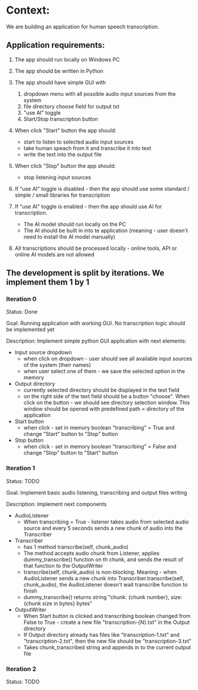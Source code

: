 # Context:
We are building an application for human speech transcription.
## Application requirements:
1) The app should run locally on Windows PC
2) The app should be written in Python
3) The app should have simple GUI with
   1) dropdown menu with all possible audio input sources from the system
   2) file directory choose field for output txt 
   3) "use AI" toggle
   4) Start/Stop transcription button

4) When click "Start" button the app should:
   - start to listen to selected audio input sources
   - take human speach from it and transcribe it into text 
   - write the text into the output file
5) When click "Stop" button the app should:
   - stop listening input sources

6) If "use AI" toggle is disabled - then the app should use some standard / simple / small libraries for transcription
7) If "use AI" toggle is enabled - then the app should use AI for transcription.
   - The AI model should run locally on the PC
   - The AI should be built in into te application (meaning - user doesn't need to install the AI model manually)
8) All transcriptions should be processed locally - online tools, API or online AI models are not allowed

## The development is split by iterations. We implement them 1 by 1

### Iteration 0
Status: Done

Goal: Running application with working GUI. No transcription logic should be implemented yet

Description: Implement simple python GUI application with next elements:

- Input source dropdown
  - when click on dropdown - user should see all available input sources of the system (their names)
  - when user select one of them - we save the selected option in the memory
- Output directory
  - currently selected directory should be displayed in the text field
  - on the right side of the text field should be a button "choose". When click on the button - we should see directory selection window. 
This window should be opened with predefined path = directory of the application
- Start button
  - when click - set in memory boolean "transcribing" = True and change "Start" button to "Stop" button
- Stop button
  - when click - set in memory boolean "transcribing" = False and change "Stop" button to "Start" button

### Iteration 1
Status: TODO

Goal: Implement basic audio listening, transcribing and output files writing

Description: Implement next components

- AudioListener
  - When transcribing = True - listener takes audio from selected audio source and every 5 seconds sends a new chunk of audio into the Transcriber
- Transcriber
  - has 1 method transcribe(self, chunk_audio)
  - The method accepts audio chunk from Listener, applies dummy_transcribe() function on th chunk, and sends the result of that function to the OutputWriter
  - transcribe(self, chunk_audio) is non-blocking. Meaning - when AudioListener sends a new chunk into Transcriber.transcribe(self, chunk_audio),
the AudioListener doesn't wait transcribe function to finish
  - dummy_transcribe() returns string "chunk: {chunk number}, size: {chunk size in bytes} bytes"
- OutputWriter
  - When Start button is clicked and transcribing boolean changed from False to True - create a new file "transcription-{N}.txt" in the Output directory
  - If Output directory already has files like "transcription-1.txt" and "transcription-2.txt", then the new file should be "transcription-3.txt"
  - Takes chunk_transcribed string and appends in to the current output file

### Iteration 2
Status: TODO

